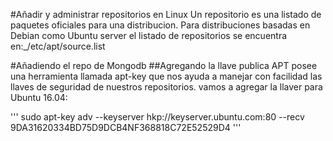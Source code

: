 #Añadir y administrar repositorios en Linux
Un repositorio es una listado de paquetes oficiales para una distribucion.
Para distribuciones basadas en Debian como Ubuntu server el listado de repositorios se encuentra en:_/etc/apt/source.list

#Añadiendo el repo de Mongodb
##Agregando la llave publica
APT posee una herramienta llamada apt-key que nos ayuda a manejar con facilidad las llaves de seguridad de nuestros repositorios. vamos a agregar la llaver para Ubuntu 16.04:

'''
sudo apt-key adv --keyserver hkp://keyserver.ubuntu.com:80 --recv 9DA31620334BD75D9DCB4NF368818C72E52529D4
'''

